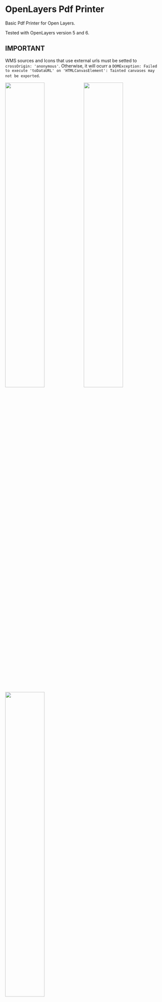 # OpenLayers Pdf Printer

Basic Pdf Printer for Open Layers.

Tested with OpenLayers version 5 and 6.

## IMPORTANT

WMS sources and Icons that use external urls must be setted to `crossOrigin: 'anonymous'`. Otherwise, it will ocurr a `DOMException: Failed to execute 'toDataURL' on 'HTMLCanvasElement': Tainted canvases may not be exported`.

<img src="screenshots/example-1.jpg" style="width:50%; float:left;">
<img src="screenshots/example-2.jpg" style="width:50%; float:left;">
<img src="screenshots/example-3.jpg" style="width:50%;">

## Examples

-   [Basic usage](https://raw.githack.com/GastonZalba/ol-pdf-printer/master/examples/basic.html)

## Usage

```js
// Default options
var opt_options = {
    language: 'en',
    i18n: {...}, // Custom translations. Default is according to selected language
    filename: 'Ol Pdf Printer',
    style: {
        paperMargin: 10,
        brcolor: '#000000',
        bkcolor: '#273f50',
        txcolor: '#ffffff'
    },
    extraInfo: {
        date: true,
        url: true,
        scale: true
    },
    mapElements: {
        description: true,
        attributions: true,
        scalebar: true,
        compass: './assets/images/compass.svg'
    },
    watermark: {
        title: 'Ol Pdf Printer',
        titleColor: '#d65959',
        subtitle: 'https://github.com/GastonZalba/ol-pdf-printer',
        subtitleColor: '#444444',
        logo: false
    },
    paperSizes: [
        { size: [594, 420], value: 'A2' },
        { size: [420, 297], value: 'A3' },
        { size: [297, 210], value: 'A4', selected: true },
        { size: [210, 148], value: 'A5' }
    ],
    dpi: [
        { value: 72 },
        { value: 96 },
        { value: 150, selected: true },
        { value: 200 },
        { value: 300 }
    ],
    scales: [10000, 5000, 1000, 500, 250, 100, 50, 25, 10],
    ctrlBtnClass: '',
    modal: {
        animateClass: 'fade',
        animateInClass: 'show',
        transition: 300,
        backdropTransition: 150,
        templates: {
            dialog: '<div class="modal-dialog modal-dialog-centered"></div>',
            headerClose: `<button type="button" class="btn-close" data-dismiss="modal" aria-label="Close"><span aria-hidden="true">×</span></button>`
        }
    }
}

var pdfPrinter = new PdfPrinter(opt_options);

map.addControl(pdfPrinter);
```

## Changelog

See [CHANGELOG](./CHANGELOG.md) for details of changes in each release.

## Install

### Browser

#### JS

Load `ol-pdf-printer.js` after [OpenLayers](https://www.npmjs.com/package/ol) and [jspdf](https://www.npmjs.com/package/jspdf). Ol Pdf Printer is available as `PdfPrinter`.

```HTML
<script src="https://unpkg.com/ol-pdf-printer@1.0.7"></script>
```

#### CSS

```HTML
<link rel="stylesheet" href="https://unpkg.com/ol-pdf-printer@1.0.7/dist/css/ol-pdf-printer.css" />
<link rel="stylesheet" href="https://unpkg.com/ol-pdf-printer@1.0.7/dist/css/bootstrap.min.css" /> <!-- Bootstrap bundle -->
```

### Parcel, Webpack, etc.

NPM package: [ol-pdf-printer](https://www.npmjs.com/package/ol-pdf-printer).
Install the package via `npm`

    npm install ol-pdf-printer --save-dev

#### JS

```js
import PdfPrinter from 'ol-pdf-printer';
```

#### CSS

```js
import 'ol-pdf-printer/dist/css/ol-pdf-printer.min.css';
import 'ol-pdf-printer/dist/css/bootstrap.min.css'; // Bootstrap bundle
```

##### TypeScript type definition

TypeScript types are shipped with the project in the dist directory and should be automatically used in a TypeScript project. Interfaces are provided for the Options.

## API

<!-- Generated by documentation.js. Update this documentation by updating the source code. -->

#### Table of Contents

-   [showPrintSettingsModal](#showprintsettingsmodal)
-   [hidePrintSettingsModal](#hideprintsettingsmodal)
-   [createPdf](#createpdf)
    -   [Parameters](#parameters)
-   [IPrintOptions](#iprintoptions)
    -   [format](#format)
    -   [orientation](#orientation)
    -   [resolution](#resolution)
    -   [scale](#scale)
    -   [description](#description)
    -   [compass](#compass)
    -   [attributions](#attributions)
    -   [scalebar](#scalebar)
-   [I18n](#i18n)
-   [IPaperSize](#ipapersize)
    -   [size](#size)
    -   [value](#value)
    -   [selected](#selected)
-   [IScale](#iscale)
-   [IDpi](#idpi)
    -   [value](#value-1)
    -   [selected](#selected-1)
-   [IStyle](#istyle)
    -   [paperMargin](#papermargin)
    -   [brcolor](#brcolor)
    -   [bkcolor](#bkcolor)
    -   [txcolor](#txcolor)
-   [IModal](#imodal)
    -   [animateClass](#animateclass)
    -   [animateInClass](#animateinclass)
    -   [transition](#transition)
    -   [backdropTransition](#backdroptransition)
    -   [templates](#templates)
-   [IWatermark](#iwatermark)
    -   [title](#title)
    -   [titleColor](#titlecolor)
    -   [subtitle](#subtitle)
    -   [subtitleColor](#subtitlecolor)
    -   [logo](#logo)
-   [IExtraInfo](#iextrainfo)
    -   [date](#date)
    -   [url](#url)
    -   [specs](#specs)
-   [IMapElements](#imapelements)
    -   [description](#description-1)
    -   [attributions](#attributions-1)
    -   [scalebar](#scalebar-1)
    -   [compass](#compass-1)
-   [Options](#options)
    -   [filename](#filename)
    -   [style](#style)
    -   [extraInfo](#extrainfo)
    -   [mapElements](#mapelements)
    -   [watermark](#watermark)
    -   [paperSizes](#papersizes)
    -   [dpi](#dpi)
    -   [scales](#scales)
    -   [ctrlBtnClass](#ctrlbtnclass)
    -   [modal](#modal)
    -   [language](#language)
    -   [i18n](#i18n-1)

### showPrintSettingsModal

Show the Settings Modal

Returns **void**

### hidePrintSettingsModal

Hide the Settings Modal

Returns **void**

### createPdf

Create PDF programatically without displaying the Settings Modal

#### Parameters

-   `options` **[IPrintOptions](#iprintoptions)**
-   `showLoading` **[boolean](https://developer.mozilla.org/docs/Web/JavaScript/Reference/Global_Objects/Boolean)**

Returns **void**

### IPrintOptions

**_\[interface]_**

#### format

Type: any

#### orientation

Type: (`"landscape"` | `"portrait"`)

#### resolution

Type: any

#### scale

Type: [IScale](#iscale)

#### description

Type: [string](https://developer.mozilla.org/docs/Web/JavaScript/Reference/Global_Objects/String)

#### compass

Type: [boolean](https://developer.mozilla.org/docs/Web/JavaScript/Reference/Global_Objects/Boolean)

#### attributions

Type: [boolean](https://developer.mozilla.org/docs/Web/JavaScript/Reference/Global_Objects/Boolean)

#### scalebar

Type: [boolean](https://developer.mozilla.org/docs/Web/JavaScript/Reference/Global_Objects/Boolean)

### I18n

**_\[interface]_** - Custom translations specified when creating an instance

### IPaperSize

**_\[interface]_**

#### size

Type: \[[number](https://developer.mozilla.org/docs/Web/JavaScript/Reference/Global_Objects/Number), [number](https://developer.mozilla.org/docs/Web/JavaScript/Reference/Global_Objects/Number)]

#### value

Type: [string](https://developer.mozilla.org/docs/Web/JavaScript/Reference/Global_Objects/String)

#### selected

Type: [boolean](https://developer.mozilla.org/docs/Web/JavaScript/Reference/Global_Objects/Boolean)

### IScale

**_\[type]_**

Type: [number](https://developer.mozilla.org/docs/Web/JavaScript/Reference/Global_Objects/Number)

### IDpi

**_\[interface]_**

#### value

Type: [number](https://developer.mozilla.org/docs/Web/JavaScript/Reference/Global_Objects/Number)

#### selected

Type: [boolean](https://developer.mozilla.org/docs/Web/JavaScript/Reference/Global_Objects/Boolean)

### IStyle

**_\[interface]_**

#### paperMargin

Type: [number](https://developer.mozilla.org/docs/Web/JavaScript/Reference/Global_Objects/Number)

#### brcolor

Type: [string](https://developer.mozilla.org/docs/Web/JavaScript/Reference/Global_Objects/String)

#### bkcolor

Type: [string](https://developer.mozilla.org/docs/Web/JavaScript/Reference/Global_Objects/String)

#### txcolor

Type: [string](https://developer.mozilla.org/docs/Web/JavaScript/Reference/Global_Objects/String)

### IModal

**_\[interface]_**

#### animateClass

Type: [string](https://developer.mozilla.org/docs/Web/JavaScript/Reference/Global_Objects/String)

#### animateInClass

Type: [string](https://developer.mozilla.org/docs/Web/JavaScript/Reference/Global_Objects/String)

#### transition

Type: [number](https://developer.mozilla.org/docs/Web/JavaScript/Reference/Global_Objects/Number)

#### backdropTransition

Type: [number](https://developer.mozilla.org/docs/Web/JavaScript/Reference/Global_Objects/Number)

#### templates

Type: {dialog: ([string](https://developer.mozilla.org/docs/Web/JavaScript/Reference/Global_Objects/String) | [HTMLElement](https://developer.mozilla.org/docs/Web/HTML/Element))?, headerClose: ([string](https://developer.mozilla.org/docs/Web/JavaScript/Reference/Global_Objects/String) | [HTMLElement](https://developer.mozilla.org/docs/Web/HTML/Element))?}

### IWatermark

**_\[interface]_**

#### title

Type: [string](https://developer.mozilla.org/docs/Web/JavaScript/Reference/Global_Objects/String)

#### titleColor

Type: [string](https://developer.mozilla.org/docs/Web/JavaScript/Reference/Global_Objects/String)

#### subtitle

Type: [string](https://developer.mozilla.org/docs/Web/JavaScript/Reference/Global_Objects/String)

#### subtitleColor

Type: [string](https://developer.mozilla.org/docs/Web/JavaScript/Reference/Global_Objects/String)

#### logo

Type: (`false` | [string](https://developer.mozilla.org/docs/Web/JavaScript/Reference/Global_Objects/String) | [HTMLImageElement](https://developer.mozilla.org/docs/Web/API/HTMLImageElement))

### IExtraInfo

**_\[interface]_** - Print information at the bottom of the PDF

#### date

Print Date

Type: [boolean](https://developer.mozilla.org/docs/Web/JavaScript/Reference/Global_Objects/Boolean)

#### url

Current site url

Type: [boolean](https://developer.mozilla.org/docs/Web/JavaScript/Reference/Global_Objects/Boolean)

#### specs

DPI, Format and Scale information

Type: [boolean](https://developer.mozilla.org/docs/Web/JavaScript/Reference/Global_Objects/Boolean)

### IMapElements

**_\[interface]_** - MapElements

#### description

Print description

Type: [boolean](https://developer.mozilla.org/docs/Web/JavaScript/Reference/Global_Objects/Boolean)

#### attributions

Layers attributions

Type: [boolean](https://developer.mozilla.org/docs/Web/JavaScript/Reference/Global_Objects/Boolean)

#### scalebar

Scalebar

Type: [boolean](https://developer.mozilla.org/docs/Web/JavaScript/Reference/Global_Objects/Boolean)

#### compass

Compass image. North must be pointing to the top

Type: (`false` | [string](https://developer.mozilla.org/docs/Web/JavaScript/Reference/Global_Objects/String) | [HTMLImageElement](https://developer.mozilla.org/docs/Web/API/HTMLImageElement) | [SVGElement](https://developer.mozilla.org/docs/Web/SVG/Element/animate))

### Options

**Extends ControlOptions**

**_\[interface]_** - Options specified when creating an instance

#### filename

Export filename

Type: [string](https://developer.mozilla.org/docs/Web/JavaScript/Reference/Global_Objects/String)

#### style

Some basic PDF style configuration

Type: [IStyle](#istyle)

#### extraInfo

Information to be inserted at the bottom of the PDF
False to disable

Type: (`false` | [IExtraInfo](#iextrainfo))

#### mapElements

Elements to be showed on the PDF and in the Settings Modal.
False to disable

Type: (`false` | [IMapElements](#imapelements))

#### watermark

Watermark to be inserted in the PDF.
False to disable

Type: (`false` | [IWatermark](#iwatermark))

#### paperSizes

Paper sizes options to be shown in the settings modal

Type: [Array](https://developer.mozilla.org/docs/Web/JavaScript/Reference/Global_Objects/Array)<[IPaperSize](#ipapersize)>

#### dpi

DPI resolutions options to be shown in the settings modal

Type: [Array](https://developer.mozilla.org/docs/Web/JavaScript/Reference/Global_Objects/Array)<[IDpi](#idpi)>

#### scales

Map scales options to be shown in the settings modal

Type: [Array](https://developer.mozilla.org/docs/Web/JavaScript/Reference/Global_Objects/Array)<[IScale](#iscale)>

#### ctrlBtnClass

ClassName to add to the Btn Control

Type: [string](https://developer.mozilla.org/docs/Web/JavaScript/Reference/Global_Objects/String)

#### modal

Modal configuration

Type: [IModal](#imodal)

#### language

Language support

Type: (`"es"` | `"en"`)

#### i18n

Add custom translations

Type: [I18n](#i18n)

## TODO

-   Interface comments
-   Legends support
-   Imperial units option for scalebar
-   Customizable date format
-   Tests!
